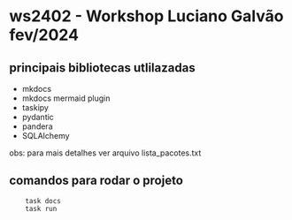 # ws2402 - Workshop Luciano Galvão fev/2024

## principais bibliotecas utlilazadas

- mkdocs
- mkdocs mermaid plugin
- taskipy
- pydantic
- pandera
- SQLAlchemy

obs: para mais detalhes ver arquivo lista_pacotes.txt

## comandos para rodar o projeto

```
    task docs
    task run
```

